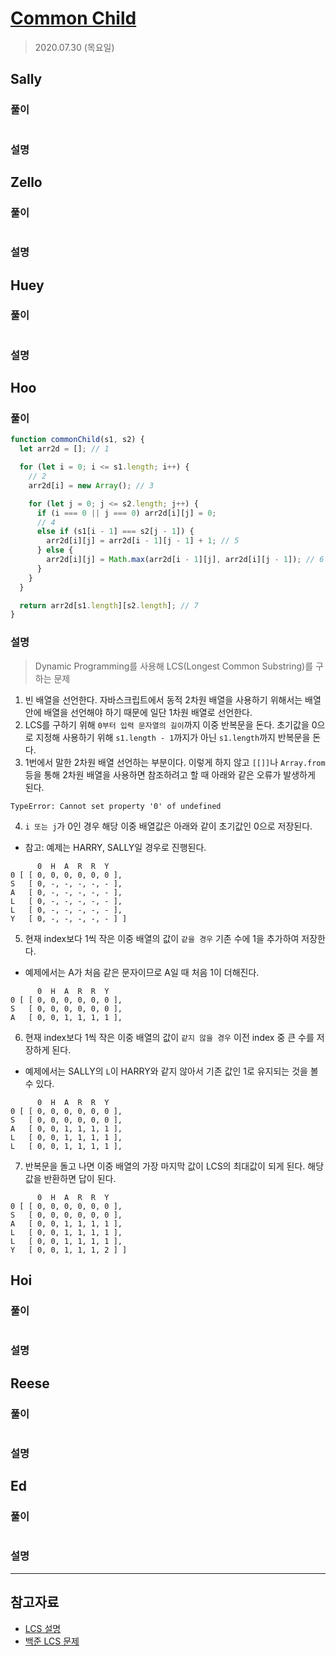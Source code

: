 # [Common Child](https://www.hackerrank.com/challenges/common-child/problem?h_l=interview&playlist_slugs%5B%5D=interview-preparation-kit&playlist_slugs%5B%5D=strings)

> 2020.07.30 (목요일)

## Sally

### 풀이

```js
```

### 설명

## Zello

### 풀이

```js
```

### 설명

## Huey

### 풀이

```js
```

### 설명

## Hoo

### 풀이

```js
function commonChild(s1, s2) {
  let arr2d = []; // 1

  for (let i = 0; i <= s1.length; i++) {
    // 2
    arr2d[i] = new Array(); // 3

    for (let j = 0; j <= s2.length; j++) {
      if (i === 0 || j === 0) arr2d[i][j] = 0;
      // 4
      else if (s1[i - 1] === s2[j - 1]) {
        arr2d[i][j] = arr2d[i - 1][j - 1] + 1; // 5
      } else {
        arr2d[i][j] = Math.max(arr2d[i - 1][j], arr2d[i][j - 1]); // 6
      }
    }
  }

  return arr2d[s1.length][s2.length]; // 7
}
```

### 설명

> Dynamic Programming를 사용해 LCS(Longest Common Substring)를 구하는 문제

1. 빈 배열을 선언한다. 자바스크립트에서 동적 2차원 배열을 사용하기 위해서는 배열 안에 배열을 선언해야 하기 때문에 일단 1차원 배열로 선언한다.
2. LCS를 구하기 위해 `0부터 입력 문자열의 길이`까지 이중 반복문을 돈다. 초기값을 0으로 지정해 사용하기 위해 `s1.length - 1`까지가 아닌 `s1.length`까지 반복문을 돈다.
3. 1번에서 말한 2차원 배열 선언하는 부분이다. 이렇게 하지 않고 `[[]]`나 `Array.from` 등을 통해 2차원 배열을 사용하면 참조하려고 할 때 아래와 같은 오류가 발생하게 된다.

```plain
TypeError: Cannot set property '0' of undefined
```

4. `i 또는 j`가 0인 경우 해당 이중 배열값은 아래와 같이 초기값인 0으로 저장된다.

- 참고: 예제는 HARRY, SALLY일 경우로 진행된다.

```
      0  H  A  R  R  Y
0 [ [ 0, 0, 0, 0, 0, 0 ],
S   [ 0, -, -, -, -, - ],
A   [ 0, -, -, -, -, - ],
L   [ 0, -, -, -, -, - ],
L   [ 0, -, -, -, -, - ],
Y   [ 0, -, -, -, -, - ] ]
```

5. 현재 index보다 1씩 작은 이중 배열의 값이 `같을 경우` 기존 수에 1을 추가하여 저장한다.

- 예제에서는 A가 처음 같은 문자이므로 A일 때 처음 1이 더해진다.

```
      0  H  A  R  R  Y
0 [ [ 0, 0, 0, 0, 0, 0 ],
S   [ 0, 0, 0, 0, 0, 0 ],
A   [ 0, 0, 1, 1, 1, 1 ],
```

6. 현재 index보다 1씩 작은 이중 배열의 값이 `같지 않을 경우` 이전 index 중 큰 수를 저장하게 된다.

- 예제에서는 SALLY의 `L`이 HARRY와 같지 않아서 기존 값인 1로 유지되는 것을 볼 수 있다.

```
      0  H  A  R  R  Y
0 [ [ 0, 0, 0, 0, 0, 0 ],
S   [ 0, 0, 0, 0, 0, 0 ],
A   [ 0, 0, 1, 1, 1, 1 ],
L   [ 0, 0, 1, 1, 1, 1 ],
L   [ 0, 0, 1, 1, 1, 1 ],
```

7. 반복문을 돌고 나면 이중 배열의 가장 마지막 값이 LCS의 최대값이 되게 된다. 해당 값을 반환하면 답이 된다.

```
      0  H  A  R  R  Y
0 [ [ 0, 0, 0, 0, 0, 0 ],
S   [ 0, 0, 0, 0, 0, 0 ],
A   [ 0, 0, 1, 1, 1, 1 ],
L   [ 0, 0, 1, 1, 1, 1 ],
L   [ 0, 0, 1, 1, 1, 1 ],
Y   [ 0, 0, 1, 1, 1, 2 ] ]
```

## Hoi

### 풀이

```js
```

### 설명

## Reese

### 풀이

```js
```

### 설명

## Ed

### 풀이

```js
```

### 설명

---

## 참고자료

- [LCS 설명](https://twinw.tistory.com/126)
- [백준 LCS 문제](https://www.acmicpc.net/problem/9251)
